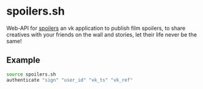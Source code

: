# spoilers.sh
Web-API for [spoilers](https://vk.com/app51515102) an vk application to publish film spoilers, to share creatives with your friends on the wall and stories, let their life never be the same!

## Example
```bash
source spoilers.sh
authenticate "sign" "user_id" "vk_ts" "vk_ref"
```
